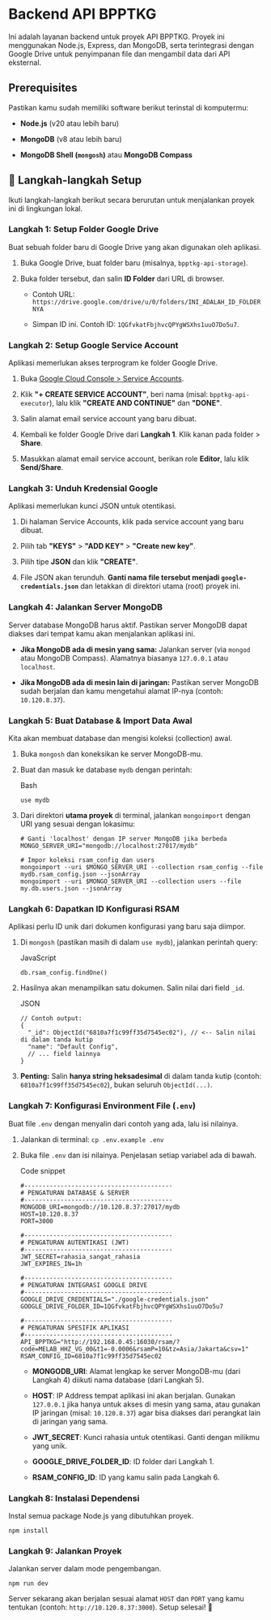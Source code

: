 # Backend API BPPTKG

Ini adalah layanan backend untuk proyek API BPPTKG. Proyek ini menggunakan Node.js, Express, dan MongoDB, serta terintegrasi dengan Google Drive untuk penyimpanan file dan mengambil data dari API eksternal.

## Prerequisites

Pastikan kamu sudah memiliki software berikut terinstal di komputermu:

-   **Node.js** (v20 atau lebih baru)
    
-   **MongoDB** (v8 atau lebih baru)
    
-   **MongoDB Shell (`mongosh`)** atau **MongoDB Compass**
    

## 🚀 Langkah-langkah Setup

Ikuti langkah-langkah berikut secara berurutan untuk menjalankan proyek ini di lingkungan lokal.

### Langkah 1: Setup Folder Google Drive

Buat sebuah folder baru di Google Drive yang akan digunakan oleh aplikasi.

1.  Buka Google Drive, buat folder baru (misalnya, `bpptkg-api-storage`).
    
2.  Buka folder tersebut, dan salin **ID Folder** dari URL di browser.
    
    -   Contoh URL: `https://drive.google.com/drive/u/0/folders/INI_ADALAH_ID_FOLDERNYA`
        
    -   Simpan ID ini. Contoh ID: `1QGfvkatFbjhvcQPYgWSXhs1uuO7Do5u7`.
        

### Langkah 2: Setup Google Service Account

Aplikasi memerlukan akses terprogram ke folder Google Drive.

1.  Buka [Google Cloud Console > Service Accounts](https://console.cloud.google.com/iam-admin/serviceaccounts).
    
2.  Klik **"+ CREATE SERVICE ACCOUNT"**, beri nama (misal: `bpptkg-api-executor`), lalu klik **"CREATE AND CONTINUE"** dan **"DONE"**.
    
3.  Salin alamat email service account yang baru dibuat.
    
4.  Kembali ke folder Google Drive dari **Langkah 1**. Klik kanan pada folder > **Share**.
    
5.  Masukkan alamat email service account, berikan role **Editor**, lalu klik **Send/Share**.
    

### Langkah 3: Unduh Kredensial Google

Aplikasi memerlukan kunci JSON untuk otentikasi.

1.  Di halaman Service Accounts, klik pada service account yang baru dibuat.
    
2.  Pilih tab **"KEYS"** > **"ADD KEY"** > **"Create new key"**.
    
3.  Pilih tipe **JSON** dan klik **"CREATE"**.
    
4.  File JSON akan terunduh. **Ganti nama file tersebut menjadi `google-credentials.json`** dan letakkan di direktori utama (root) proyek ini.
    

### Langkah 4: Jalankan Server MongoDB

Server database MongoDB harus aktif. Pastikan server MongoDB dapat diakses dari tempat kamu akan menjalankan aplikasi ini.

-   **Jika MongoDB ada di mesin yang sama:** Jalankan server (via `mongod` atau MongoDB Compass). Alamatnya biasanya `127.0.0.1` atau `localhost`.
    
-   **Jika MongoDB ada di mesin lain di jaringan:** Pastikan server MongoDB sudah berjalan dan kamu mengetahui alamat IP-nya (contoh: `10.120.8.37`).
    

### Langkah 5: Buat Database & Import Data Awal

Kita akan membuat database dan mengisi koleksi (collection) awal.

1.  Buka `mongosh` dan koneksikan ke server MongoDB-mu.
    
2.  Buat dan masuk ke database `mydb` dengan perintah:
    
    Bash
    
    ```
    use mydb
    ```
    
3.  Dari direktori **utama proyek** di terminal, jalankan `mongoimport` dengan URI yang sesuai dengan lokasimu:
   
    
    ```
    # Ganti 'localhost' dengan IP server MongoDB jika berbeda
    MONGO_SERVER_URI="mongodb://localhost:27017/mydb"
    
    # Impor koleksi rsam_config dan users
    mongoimport --uri $MONGO_SERVER_URI --collection rsam_config --file mydb.rsam_config.json --jsonArray
    mongoimport --uri $MONGO_SERVER_URI --collection users --file my.db.users.json --jsonArray
    ```
    

### Langkah 6: Dapatkan ID Konfigurasi RSAM

Aplikasi perlu ID unik dari dokumen konfigurasi yang baru saja diimpor.

1.  Di `mongosh` (pastikan masih di dalam `use mydb`), jalankan perintah query:
    
    JavaScript
    
    ```
    db.rsam_config.findOne()
    ```
    
2.  Hasilnya akan menampilkan satu dokumen. Salin nilai dari field `_id`.
    
    JSON
    
    ```
    // Contoh output:
    {
      "_id": ObjectId("6810a7f1c99ff35d7545ec02"), // <-- Salin nilai di dalam tanda kutip
      "name": "Default Config",
      // ... field lainnya
    }
    ```
    
3.  **Penting:** Salin **hanya string heksadesimal** di dalam tanda kutip (contoh: `6810a7f1c99ff35d7545ec02`), bukan seluruh `ObjectId(...)`.
    

### Langkah 7: Konfigurasi Environment File (`.env`)

Buat file `.env` dengan menyalin dari contoh yang ada, lalu isi nilainya.

1.  Jalankan di terminal: `cp .env.example .env`
    
2.  Buka file `.env` dan isi nilainya. Penjelasan setiap variabel ada di bawah.
    
    Code snippet
    
    ```
    #-----------------------------------------
    # PENGATURAN DATABASE & SERVER
    #-----------------------------------------
    MONGODB_URI=mongodb://10.120.8.37:27017/mydb
    HOST=10.120.8.37
    PORT=3000
    
    #-----------------------------------------
    # PENGATURAN AUTENTIKASI (JWT)
    #-----------------------------------------
    JWT_SECRET=rahasia_sangat_rahasia
    JWT_EXPIRES_IN=1h
    
    #-----------------------------------------
    # PENGATURAN INTEGRASI GOOGLE DRIVE
    #-----------------------------------------
    GOOGLE_DRIVE_CREDENTIALS="./google-credentials.json"
    GOOGLE_DRIVE_FOLDER_ID=1QGfvkatFbjhvcQPYgWSXhs1uuO7Do5u7
    
    #-----------------------------------------
    # PENGATURAN SPESIFIK APLIKASI
    #-----------------------------------------
    API_BPPTKG="http://192.168.0.45:16030/rsam/?code=MELAB_HHZ_VG_00&t1=-0.0006&rsamP=10&tz=Asia/Jakarta&csv=1"
    RSAM_CONFIG_ID=6810a7f1c99ff35d7545ec02
    ```
    
    -   **MONGODB_URI**: Alamat lengkap ke server MongoDB-mu (dari Langkah 4) diikuti nama database (dari Langkah 5).
        
    -   **HOST**: IP Address tempat aplikasi ini akan berjalan. Gunakan `127.0.0.1` jika hanya untuk akses di mesin yang sama, atau gunakan IP jaringan (misal: `10.120.8.37`) agar bisa diakses dari perangkat lain di jaringan yang sama.
        
    -   **JWT_SECRET**: Kunci rahasia untuk otentikasi. Ganti dengan milikmu yang unik.
        
    -   **GOOGLE_DRIVE_FOLDER_ID**: ID folder dari Langkah 1.
        
    -   **RSAM_CONFIG_ID**: ID yang kamu salin pada Langkah 6.
        

### Langkah 8: Instalasi Dependensi

Instal semua package Node.js yang dibutuhkan proyek.
```
npm install
```

### Langkah 9: Jalankan Proyek

Jalankan server dalam mode pengembangan.
```
npm run dev
```

Server sekarang akan berjalan sesuai alamat `HOST` dan `PORT` yang kamu tentukan (contoh: `http://10.120.8.37:3000`). Setup selesai! 🎉